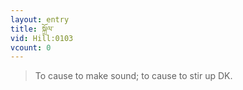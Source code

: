 ```yaml
---
layout: entry
title: སྐྲོལ་
vid: Hill:0103
vcount: 0
---
```


> To cause to make sound; to cause to stir up DK\.


